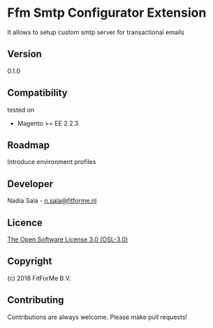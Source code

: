 Ffm Smtp Configurator Extension
=====================
It allows to setup custom smtp server for transactional emails

Version
-------------
0.1.0

Compatibility
-------------
tested on
- Magento >= EE 2.2.3

Roadmap
-------------
Introduce environment profiles

Developer
---------
Nadia Sala - [n.sala@fitforme.nl](mailto:n.sala@fitforme.nl)

Licence
-------
[The Open Software License 3.0 (OSL-3.0)](http://opensource.org/licenses/OSL-3.0)

Copyright
---------
(c) 2018 FitForMe B.V.

Contributing
---------
Contributions are always welcome. Please make pull requests!

